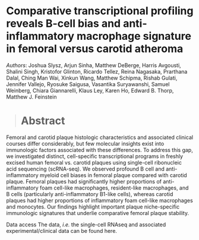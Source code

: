 # Comparative transcriptional profiling reveals B-cell bias and anti-inflammatory macrophage signature in femoral versus carotid atheroma

_Authors_: Joshua Slysz, Arjun Sinha, Matthew DeBerge, Harris Avgousti, Shalini Singh, Kristofor Glinton, Ricardo Tellez, Reina Nagasaka, Prarthana Dalal, Ching Man Wai, Xinkun Wang, Matthew Schipma, Rishab Gulati, Jennifer Vallejo, Ryosuke Saigusa, Vasantika Suryawanshi, Samuel Weinberg, Chiara Giannarelli, Klaus Ley, Karen Ho, Edward B. Thorp, Matthew J. Feinstein

> # Abstract
Femoral and carotid plaque histologic characteristics and associated clinical courses differ considerably, but few molecular insights exist into immunologic factors associated with these differences. To address this gap, we investigated distinct, cell-specific transcriptional programs in freshly excised human femoral vs. carotid plaques using single-cell ribonucleic acid sequencing (scRNA-seq). We observed profound B cell and anti-inflammatory myeloid cell biases in femoral plaque compared with carotid plaque. Femoral plaques had significantly higher proportions of anti-inflammatory foam cell-like macrophages, resident-like macrophages, and B cells (particularly anti-inflammatory B1-like cells), whereas carotid plaques had higher proportions of inflammatory foam cell-like macrophages and monocytes. Our findings highlight important plaque niche-specific immunologic signatures that underlie comparative femoral plaque stability. 

Data access
The data, _i.e._ the single-cell RNAseq and associated experimental/clinical data can be found here. 
